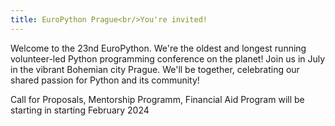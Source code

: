 ```yaml
---
title: EuroPython Prague<br/>You're invited!
---
```


Welcome to the 23nd EuroPython. We're the oldest and longest running
volunteer-led Python programming conference on the planet! Join us in July in
the vibrant Bohemian city Prague. We'll be together, celebrating our shared passion for Python and its community!

Call for Proposals, Mentorship Programm, Financial Aid Program
will be starting in starting February 2024
